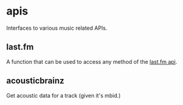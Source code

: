 
# apis

Interfaces to various music related APIs.

## last.fm

A function that can be used to access any method of the [last.fm api](http://last.fm/api).

## acousticbrainz

Get acoustic data for a track (given it's mbid.)
